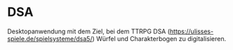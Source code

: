 # DSA
Desktopanwendung mit dem Ziel, bei dem TTRPG DSA (https://ulisses-spiele.de/spielsysteme/dsa5/) Würfel und Charakterbogen zu digitalisieren.
